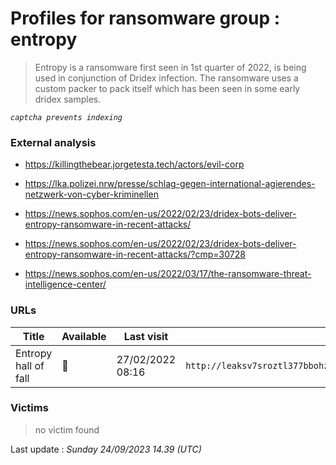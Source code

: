 # Profiles for ransomware group : **entropy**


> Entropy is a ransomware first seen in 1st quarter of 2022, is being used in conjunction of Dridex infection. The ransomware uses a custom packer to pack itself which has been seen in some early dridex samples. 

_`captcha prevents indexing`_

### External analysis
- https://killingthebear.jorgetesta.tech/actors/evil-corp

- https://lka.polizei.nrw/presse/schlag-gegen-international-agierendes-netzwerk-von-cyber-kriminellen

- https://news.sophos.com/en-us/2022/02/23/dridex-bots-deliver-entropy-ransomware-in-recent-attacks/

- https://news.sophos.com/en-us/2022/02/23/dridex-bots-deliver-entropy-ransomware-in-recent-attacks/?cmp=30728

- https://news.sophos.com/en-us/2022/03/17/the-ransomware-threat-intelligence-center/

### URLs
| Title | Available | Last visit | fqdn | Screenshot 
|---|---|---|---|---|
| Entropy hall of fall | 🔴 | 27/02/2022 08:16 | `http://leaksv7sroztl377bbohzl42i3ddlfsxopcb6355zc7olzigedm5agad.onion` | ❌ | 

### Victims

> no victim found




Last update : _Sunday 24/09/2023 14.39 (UTC)_
